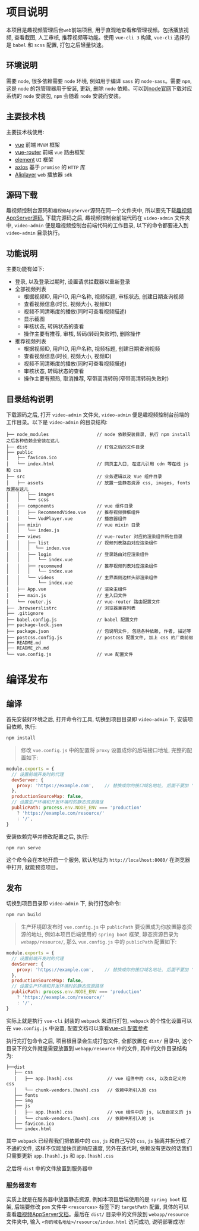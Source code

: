 # 项目说明

本项目是趣视频管理后台`web`前端项目, 用于直观地查看和管理视频。包括播放视频, 查看截图, 人工审核, 推荐视频等功能。使用 `vue-cli 3` 构建, `vue-cli` 选择的是 `babel` 和 `scss` 配置, 打包之后轻量快速。

## 环境说明

需要 `node`, 很多依赖需要 `node` 环境, 例如用于编译 `sass` 的 `node-sass`。需要 `npm`, 这是 `node` 的包管理器用于安装, 更新, 删除 `node` 依赖。可以到[node官网](https://nodejs.org)下载对应系统的 `node` 安装包, `npm` 会随着 `node` 安装而安装。

## 主要技术栈

主要技术栈使用:

- [vue](https://vuejs.org/)  前端 `MVVM` 框架
- [vue-router](https://router.vuejs.org/)  前端 `vue` 路由框架
- [element](http://element.eleme.io/)  `UI` 框架
- [axios](https://github.com/axios/axios)  基于 `promise` 的 `HTTP` 库
- [Aliplayer](https://player.alicdn.com)  `web` 播放器 `sdk`

## 源码下载

趣视频控制台源码和`趣视频AppServer`源码在同一个文件夹中, 所以要先下载[趣视频AppServer源码](https://help.aliyun.com/document_detail/51992.html), 下载完源码之后, 趣视频控制台前端代码在 `video-admin` 文件夹中, `video-admin` 便是趣视频控制台前端代码的工作目录, 以下的命令都要进入到 `video-admin` 目录执行。

## 功能说明

主要功能有如下:

- 登录, 以及登录过期时, 设置请求拦截器以重新登录
- 全部视频列表
    + 根据视频ID, 用户ID, 用户名称, 视频标题, 审核状态, 创建日期查询视频
    + 查看视频信息(时长, 视频大小, 视频ID)
    + 视频不同清晰度的播放(同时可查看视频描述)
    + 显示截图
    + 审核状态, 转码状态的查看
    + 操作主要有推荐, 审核, 转码(转码失败时), 删除操作
- 推荐视频列表
    + 根据视频ID, 用户ID, 用户名称, 视频标题, 创建日期查询视频
    + 查看视频信息(时长, 视频大小, 视频ID)
    + 视频不同清晰度的播放(同时可查看视频描述)
    + 审核状态, 转码状态的查看
    + 操作主要有预热, 取消推荐, 窄带高清转码(窄带高清转码失败时)

## 目录结构说明

下载源码之后, 打开 `video-admin` 文件夹, `video-admin` 便是趣视频控制台前端的工作目录。以下是 `video-admin` 的目录结构: 

```
├── node_modules                  // node 依赖安装目录, 执行 npm install 之后各种依赖会安装在这儿
├── dist                          // 打包之后的文件目录  
├── public                        
│   ├── favicon.ico               
│   └── index.html                // 网页主入口, 在这儿引用 cdn 等在线 js 和 css
├── src                           // 业务逻辑以及 Vue 组件目录
│   ├── assets                    // 放置一些静态资源 css, images, fonts 放置在这儿
│   │   ├── images
│   │   └── scss
│   ├── components                // vue 组件目录
│   │   ├── RecommendVideo.vue    // 推荐视频弹框组件
│   │   └── VodPlayer.vue         // 播放器组件
│   ├── mixin                     // vue mixin 目录
│   │   └── index.js
│   ├── views                     // vue-router 对应的渲染组件所在目录
│   │   ├── list                  // 视频列表路由对应渲染组件
│   │   │  └── index.vue
│   │   ├── login                 // 登录路由对应渲染组件
│   │   │   └── index.vue
│   │   ├── recommend             // 推荐视频列表对应渲染组件
│   │   │   └── index.vue
│   │   └── videos                // 主界面侧边栏头部渲染组件
│   │       └── index.vue
│   ├── App.vue                   // 渲染主组件
│   ├── main.js                   // 主入口文件
│   └── router.js                 // vue-router 路由配置文件
├── .browserslistrc               // 浏览器兼容列表
├── .gitignore
├── babel.config.js               // babel 配置文件
├── package-lock.json
├── package.json                  // 包说明文件, 包括各种依赖, 作者, 描述等
├── postcss.config.js             // postcss 配置文件, 加上 css 的厂商前缀
├── README.md
├── README_zh.md
└── vue.config.js                 // vue 配置文件
```

# 编译发布

## 编译

首先安装好环境之后, 打开命令行工具, 切换到项目目录即 `video-admin` 下, 安装项目依赖, 执行: 

```bash
npm install
```

> 修改 `vue.config.js` 中的配置将 `proxy` 设置成你的后端接口地址, 完整的配置如下: 

```js
module.exports = {
  // 设置前端开发时的代理
  devServer: {
    proxy: 'https://example.com',    // 替换成你的接口域名地址, 后面不要加 '/'
  },
  productionSourceMap: false,
  // 设置生产环境和开发环境时的静态资源路径
  publicPath: process.env.NODE_ENV === 'production'
    ? 'https://example.com/resource/'
    : '/',
}

```

安装依赖完毕并修改配置之后, 执行: 

```bash
npm run serve
```

这个命令会在本地开启一个服务, 默认地址为 `http://localhost:8080/` 在浏览器中打开, 就能预览项目。

## 发布

切换到项目目录即 `video-admin` 下, 执行打包命令: 

```bash
npm run build
```

> 生产环境即发布时 `vue.config.js` 中 `publicPath` 要设置成为你放置静态资源的地址, 例如本项目后端使用的 `spring boot` 框架, 静态资源目录为 `webapp/resource/`, 那么 `vue.config.js` 中的 `publicPath` 配置如下: 

```js
module.exports = {
  // 设置前端开发时的代理
  devServer: {
    proxy: 'https://example.com',    // 替换成你的接口域名地址, 后面不要加 '/'
  },
  productionSourceMap: false,
  // 设置生产环境和开发环境时的静态资源路径
  publicPath: process.env.NODE_ENV === 'production'
    ? 'https://example.com/resource/'
    : '/',
}

```

实际上就是执行 `vue-cli` 封装的 `webpack` 来进行打包, `webpack` 的个性化设置可以在 `vue.config.js` 中设置, 配置文档可以查看[vue-cli 配置参考](https://cli.vuejs.org/zh/config/)

执行完打包命令之后, 项目根目录会生成打包文件, 全部放置在 `dist/` 目录中, 这个目录下的文件就是需要放置到 `webapp/resource` 中的文件, 其中的文件目录结构为: 

```
├──dist
   ├── css
   │   ├── app.[hash].css             // vue 组件中的 css, 以及自定义的 css
   │   └── chunk-vendors.[hash].css   // 依赖中所引入的 css
   ├── fonts
   ├── img
   ├── js
   │   ├── app.[hash].css             // vue 组件中的 js, 以及自定义的 js
   │   └── chunk-vendors.[hash].css   // 依赖中所引入的 js
   ├── favicon.ico
   └── index.html
```

其中 `webpack` 已经帮我们把依赖中的 `css`, `js` 和自己写的 `css`, `js` 抽离并拆分成了不通的文件, 这样不仅能加快页面响应速度, 另外在迭代时, 依赖没有更改的话我们只需要更新 `app.[hash].js` 和 `app.[hash].css`

之后将 `dist` 中的文件放置到服务器中

### 服务器发布

实质上就是在服务器中放置静态资源, 例如本项目后端使用的是 `spring boot` 框架, 后端要修改 `pom` 文件中 `<resources>` 标签下的 `targetPath` 配置, 具体的可以查看[趣视频AppServer文档](https://help.aliyun.com/document_detail/51992.html)。最后在 `dist/` 目录中的文件放到 `webapp/resource` 文件夹中, 输入 `<你的域名地址>/resource/index.html` 访问成功, 说明部署成功!
